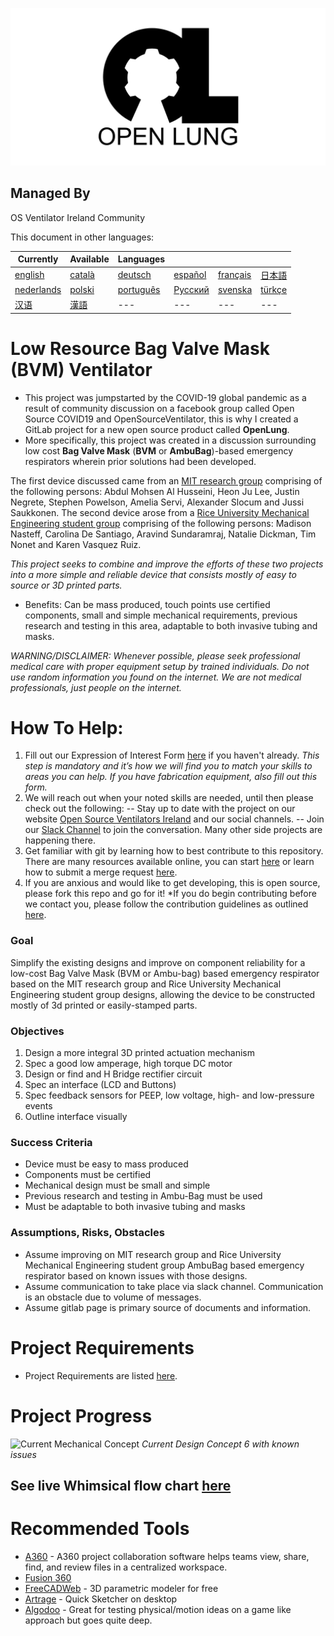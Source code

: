 ![Logo](images/OL_BANNER.png)

## Managed By
OS Ventilator Ireland Community

This document in other languages:

|Currently|Available|Languages|   |   |   |
|---|---|---|---|---|---|
|[english](README.md)|[català](README-ca.md)|[deutsch](README-de.md)|[español](README-es.md)|[français](README-fr.md)|[日本語](README-ja.md)|
|[nederlands](README-nl.md)|[polski](README-pl.md)|[português](README-pt_BR.md)|[Русский](README-ru.md)|[svenska](README-sv.md)|[türkçe](README-tr.md)|
|[汉语](README-zh-Hans.md)|[漢語](README-zh-Hant.md)|---|---|---|---|

# Low Resource Bag Valve Mask (BVM) Ventilator

- This project was jumpstarted by the COVID-19 global pandemic as a result of community discussion on a facebook group called Open Source COVID19 and OpenSourceVentilator, this is why I created a GitLab project for a new open source product called **OpenLung**.
- More specifically, this project was created in a discussion surrounding low cost **Bag Valve Mask** (**BVM** or **AmbuBag**)-based emergency respirators wherein prior solutions had been developed.

The first device discussed came from an [MIT research group](https://web.mit.edu/2.75/projects/DMD_2010_Al_Husseini.pdf) comprising of the following persons: Abdul Mohsen Al Husseini, Heon Ju Lee, Justin Negrete, Stephen Powelson, Amelia Servi, Alexander Slocum and Jussi Saukkonen.
The second device arose from a [Rice University Mechanical Engineering student group](http://oedk.rice.edu/Sys/PublicProfile/47585242/1063096) comprising of the following persons: Madison Nasteff, Carolina De Santiago, Aravind Sundaramraj, Natalie Dickman, Tim Nonet and Karen Vasquez Ruiz.

*This project seeks to combine and improve the efforts of these two projects into a more simple and reliable device that consists mostly of easy to source or 3D printed parts.*

- Benefits: Can be mass produced, touch points use certified components, small and simple mechanical requirements, previous research and testing in this area, adaptable to both invasive tubing and masks.

*WARNING/DISCLAIMER: Whenever possible, please seek professional medical care with proper equipment setup by trained individuals. Do not use random information you found on the internet. We are not medical professionals, just people on the internet.*

# How To Help:
1. Fill out our Expression of Interest Form [here](https://opensourceventilator.ie/register) if you haven't already.
*This step is mandatory and it’s how we will find you to match your skills to areas you can help. If you have fabrication equipment, also fill out this form.*
2. We will reach out when your noted skills are needed, until then please check out the following:
-- Stay up to date with the project on our website [Open Source Ventilators Ireland](https://opensourceventilator.ie/) and our social channels.
-- Join our [Slack Channel](https://join.slack.com/t/osventilator/shared_invite/zt-cst4dhk7-BFNMz_vyBPthjlBFYV1yWA) to join the conversation. Many other side projects are happening there.
3. Get familiar with git by learning how to best contribute to this repository. There are many resources available online, you can start [here](https://www.youtube.com/watch?v=enMumwvLAug) or learn how to submit a merge request [here](https://docs.gitlab.com/ee/user/project/merge_requests/creating_merge_requests.html).
4. If you are anxious and would like to get developing, this is open source, please fork this repo and go for it!
*If you do begin contributing before we contact you, please follow the contribution guidelines as outlined [here](CONTRIBUTING.md).

### Goal
Simplify the existing designs and improve on component reliability for a low-cost Bag Valve Mask (BVM or Ambu-bag) based emergency respirator based on the MIT research group and Rice University Mechanical Engineering student group designs, allowing the device to be constructed mostly of 3d printed or easily-stamped parts.

### Objectives
1.	Design a more integral 3D printed actuation mechanism
2.	Spec a good low amperage, high torque DC motor
3.	Design or find and H Bridge rectifier circuit
4.	Spec an interface (LCD and Buttons)
5.	Spec feedback sensors for PEEP, low voltage, high- and low-pressure events
6.	Outline interface visually

### Success Criteria
- Device must be easy to mass produced
- Components must be certified
- Mechanical design must be small and simple
- Previous research and testing in Ambu-Bag must be used
- Must be adaptable to both invasive tubing and masks

### Assumptions, Risks, Obstacles
- Assume improving on MIT research group and Rice University Mechanical Engineering student group AmbuBag based emergency respirator based on known issues with those designs.
- Assume communication to take place via slack channel. Communication is an obstacle due to volume of messages.
- Assume gitlab page is primary source of documents and information.

# Project Requirements
- Project Requirements are listed [here](requirements/design-requirements.md).

# Project Progress
![Current Mechanical Concept](concepts/Concept6/models/FDM/6A1/CONCEPT_6_MECH.png)
*Current Design Concept 6 with known issues*

## See live Whimsical flow chart [here](https://whimsical.com/4mai9JtqTHAGu6i6qz8Hyy)

# Recommended Tools
- [A360](https://www.autodesk.com/products/a360/features) - A360 project collaboration software helps teams view, share, find, and review files in a centralized workspace.
- [Fusion 360](https://www.autodesk.com/products/fusion-360/mechanical-engineer)
- [FreeCADWeb](https://www.freecadweb.org/) - 3D parametric modeler for free
- [Artrage](http://www.artrage.com/) - Quick Sketcher on desktop
- [Algodoo](http://www.algodoo.com/) - Great for testing physical/motion ideas on a game like approach but goes quite deep.
